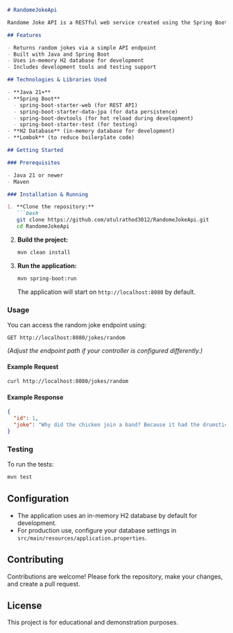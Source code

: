 ```markdown
# RandomeJokeApi

Randome Joke API is a RESTful web service created using the Spring Boot framework. This API provides random jokes via HTTP endpoints and can be easily integrated into other applications or used as a fun standalone service.

## Features

- Returns random jokes via a simple API endpoint
- Built with Java and Spring Boot
- Uses in-memory H2 database for development
- Includes development tools and testing support

## Technologies & Libraries Used

- **Java 21+**
- **Spring Boot**
  - spring-boot-starter-web (for REST API)
  - spring-boot-starter-data-jpa (for data persistence)
  - spring-boot-devtools (for hot reload during development)
  - spring-boot-starter-test (for testing)
- **H2 Database** (in-memory database for development)
- **Lombok** (to reduce boilerplate code)

## Getting Started

### Prerequisites

- Java 21 or newer
- Maven

### Installation & Running

1. **Clone the repository:**
   ```bash
   git clone https://github.com/atulrathod3012/RandomeJokeApi.git
   cd RandomeJokeApi
   ```

2. **Build the project:**
   ```bash
   mvn clean install
   ```

3. **Run the application:**
   ```bash
   mvn spring-boot:run
   ```
   The application will start on `http://localhost:8080` by default.

### Usage

You can access the random joke endpoint using:
```
GET http://localhost:8080/jokes/random
```
*(Adjust the endpoint path if your controller is configured differently.)*

#### Example Request

```bash
curl http://localhost:8080/jokes/random
```

#### Example Response

```json
{
  "id": 1,
  "joke": "Why did the chicken join a band? Because it had the drumsticks!"
}
```

### Testing

To run the tests:
```bash
mvn test
```

## Configuration

- The application uses an in-memory H2 database by default for development.
- For production use, configure your database settings in `src/main/resources/application.properties`.

## Contributing

Contributions are welcome! Please fork the repository, make your changes, and create a pull request.

## License

This project is for educational and demonstration purposes.
```